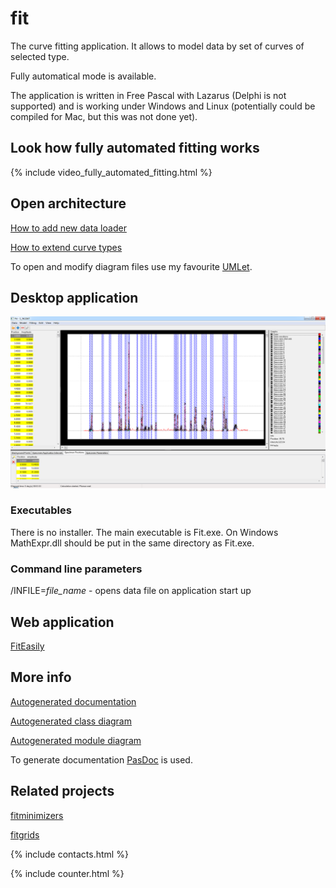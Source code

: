 # fit

The curve fitting application. It allows to model data by set of curves of selected type.

Fully automatical mode is available.

The application is written in Free Pascal with Lazarus (Delphi is not supported) and is working under Windows and Linux (potentially could be compiled for Mac, but this was not done yet).

## Look how fully automated fitting works

{% include video_fully_automated_fitting.html %}

## Open architecture

[How to add new data loader](how-to-extend-data-loaders)

[How to extend curve types](how-to-extend-curve-types)

To open and modify diagram files use my favourite [UMLet](https://www.umlet.com/).

## Desktop application

![Fitting results](assets/images/2018-12-23_13h17_55.png)

### Executables

There is no installer. The main executable is Fit.exe.
On Windows MathExpr.dll should be put in the same directory as Fit.exe.

### Command line parameters

/INFILE=*file_name* - opens data file on application start up 

## Web application

[FitEasily](fiteasily.html)

## More info

[Autogenerated documentation](doc/index.html)

[Autogenerated class diagram](doc/GVClasses.png)

[Autogenerated module diagram](doc/GVUses.png)

To generate documentation [PasDoc](https://github.com/pasdoc/pasdoc/wiki) is used.

## Related projects

[fitminimizers](https://dvmorozov.github.io/fitminimizers/)

[fitgrids](https://dvmorozov.github.io/fitgrids/)

{% include contacts.html %}

{% include counter.html %}
